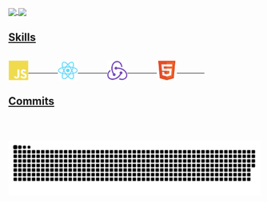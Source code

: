 
</br>

 <div>
  <a href="https://github.com/archspire-9k">
   <img align="center" height="170" src="[https://github-readme-stats.vercel.app/api/top-langs/?username=archspire-9k&layout=compact&langs_count=16&theme=dracula](https://awesome-github-stats.azurewebsites.net/user-stats/archspire-9k?cardType=level&theme=radical&preferLogin=false)"/>
  <img align="center" src="https://github-readme-stats.vercel.app/api?username=archspire-9k&show_icons=true&theme=dracula&include_all_commits=true&count_private=true&hide=issues"/>
</div>
 
 ## Skills
<div style="display: inline_block"><br>
  <img height="40" align="center" alt="Erica-Js" height="30" width="40" src="https://raw.githubusercontent.com/devicons/devicon/master/icons/javascript/javascript-plain.svg">
 &nbsp;&nbsp;&nbsp;&nbsp;&nbsp;&nbsp;&nbsp;&nbsp;&nbsp;&nbsp;&nbsp;&nbsp;&nbsp;
  <img height="40" align="center" alt="Erica-React" height="30" width="40" src="https://raw.githubusercontent.com/devicons/devicon/master/icons/react/react-original.svg">
 &nbsp;&nbsp;&nbsp;&nbsp;&nbsp;&nbsp;&nbsp;&nbsp;&nbsp;&nbsp;&nbsp;&nbsp;&nbsp;
  <img height="40" align="center" alt="Erica-Redux" height="30" width="40" src="https://raw.githubusercontent.com/devicons/devicon/master/icons/redux/redux-original.svg">
 &nbsp;&nbsp;&nbsp;&nbsp;&nbsp;&nbsp;&nbsp;&nbsp;&nbsp;&nbsp;&nbsp;&nbsp;&nbsp;
  <img height="40" align="center" alt="Erica-HTML" height="30" width="40" src="https://raw.githubusercontent.com/devicons/devicon/master/icons/html5/html5-original.svg">
 &nbsp;&nbsp;&nbsp;&nbsp;&nbsp;&nbsp;&nbsp;&nbsp;&nbsp;&nbsp;&nbsp;&nbsp;&nbsp;
</div>
  
## Commits
<div> 
  
 </br>
</br>
 
  ![Snake animation](https://github.com/archspire-9k/archspire-9k/blob/output/github-contribution-grid-snake.svg)
 
</div>
